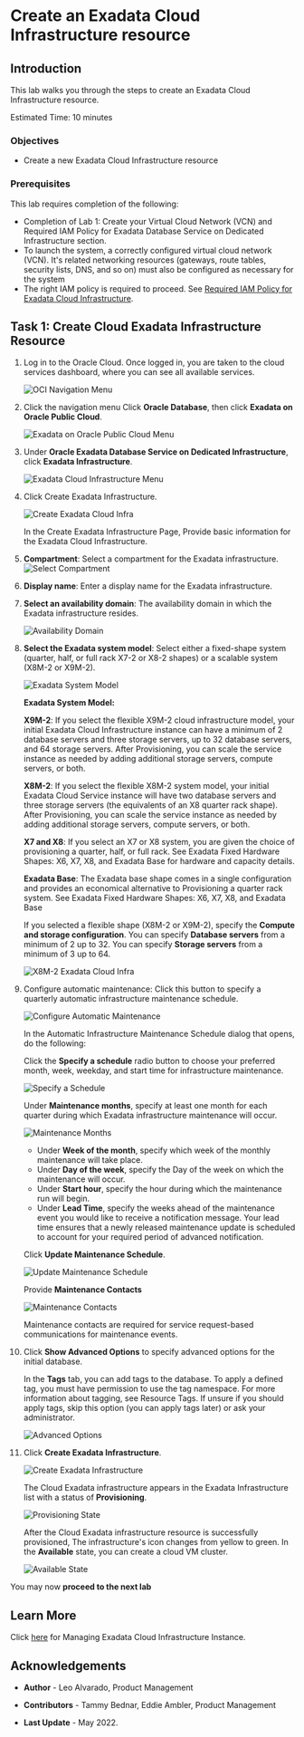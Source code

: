 


# Create an Exadata Cloud Infrastructure resource


## Introduction

This lab walks you through the steps to create an Exadata Cloud Infrastructure resource.

Estimated Time: 10 minutes



### Objectives

-   Create a new Exadata Cloud Infrastructure resource

### Prerequisites

This lab requires completion of the following:

* Completion of Lab 1: Create your Virtual Cloud Network (VCN) and Required IAM Policy for Exadata Database Service on Dedicated Infrastructure section.
* To launch the system, a correctly configured virtual cloud network (VCN). It's related networking resources (gateways, route tables, security lists, DNS, and so on) must also be configured as necessary for the system
* The right IAM policy is required to proceed. See [Required IAM Policy for Exadata Cloud Infrastructure](https://docs.oracle.com/en-us/iaas/exadatacloud/exacs/preparing-for-ecc-deployment.html#GUID-EA03F7BC-7D8E-4177-AFF4-615F71C390CD).



## Task 1: Create Cloud Exadata Infrastructure Resource

1. Log in to the Oracle Cloud. Once logged in, you are taken to the cloud services dashboard, where you can see all available services.

    ![OCI Navigation Menu](./images/oci-navigation-menu.png " ")


2. Click the navigation menu Click **Oracle Database**, then click **Exadata on Oracle Public Cloud**.

    ![Exadata on Oracle Public Cloud Menu](./images/exadb-d-menu.png " ")


3. Under **Oracle Exadata Database Service on Dedicated Infrastructure**, click **Exadata Infrastructure**.

    ![Exadata Cloud Infrastructure Menu](./images/exa-cloud-infra-menu.png " ")

4. Click Create Exadata Infrastructure.

    ![Create Exadata Cloud Infra](./images/create-exa-cloud-infra.png " ")

    In the Create Exadata Infrastructure Page, Provide basic information for the Exadata Cloud Infrastructure.

 5. **Compartment**: Select a compartment for the Exadata infrastructure.
    ![Select Compartment](./images/select-compartment.png " ")
 6. **Display name**: Enter a display name for the Exadata infrastructure.
 7. **Select an availability domain**: The availability domain in which the Exadata infrastructure resides.

    ![Availability Domain](./images/AD.png " ")

 8. **Select the Exadata system model**: Select either a fixed-shape system (quarter, half, or full rack X7-2  or X8-2 shapes) or a scalable system (X8M-2 or X9M-2).


    ![Exadata System Model](./images/exa-model.png " ")

    **Exadata System Model:**

    **X9M-2**: If you select the flexible X9M-2 cloud infrastructure model, your initial Exadata Cloud Infrastructure instance can have a minimum of 2 database servers and three storage servers, up to 32 database servers, and 64 storage servers. After Provisioning, you can scale the service instance as needed by adding additional storage servers, compute servers, or both.

    **X8M-2**: If you select the flexible X8M-2 system model, your initial Exadata Cloud Service instance will have two database servers and three storage servers (the equivalents of an X8 quarter rack shape). After Provisioning, you can scale the service instance as needed by adding additional storage servers, compute servers, or both.

    **X7 and X8**: If you select an X7 or X8 system, you are given the choice of provisioning a quarter, half, or full rack. See Exadata Fixed Hardware Shapes: X6, X7, X8, and Exadata Base for hardware and capacity details.

    **Exadata Base**: The Exadata base shape comes in a single configuration and provides an economical alternative to Provisioning a quarter rack system. See Exadata Fixed Hardware Shapes: X6, X7, X8, and Exadata Base

    If you selected a flexible shape (X8M-2 or X9M-2), specify the **Compute and storage configuration**. You can specify **Database servers** from a minimum of 2 up to 32. You can specify **Storage servers** from a minimum of 3 up to 64.

    ![X8M-2 Exadata Cloud Infra](./images/x8m-infra.png " ")


 9. Configure automatic maintenance: Click this button to specify a quarterly automatic infrastructure maintenance schedule.

    ![Configure Automatic Maintenance](./images/configure-automatic-maintenance.png " ")

    In the Automatic Infrastructure Maintenance Schedule dialog that opens, do the following:

    Click the **Specify a schedule** radio button to choose your preferred month, week, weekday, and start time for infrastructure maintenance.

    ![Specify a Schedule](./images/specify-schedule.png " ")

    Under **Maintenance months**, specify at least one month for each quarter during which Exadata infrastructure maintenance will occur.

    ![Maintenance Months](./images/maintenance-months.png " ")

    * Under **Week of the month**, specify which week of the monthly maintenance will take place.
    * Under **Day of the week**, specify the Day of the week on which the maintenance will occur.
    * Under **Start hour**, specify the hour during which the maintenance run will begin.
    * Under **Lead Time**, specify the weeks ahead of the maintenance event you would like to receive a notification message. Your lead time ensures that a newly released maintenance update is scheduled to account for your required period of advanced notification.

    Click **Update Maintenance Schedule**.

    ![Update Maintenance Schedule](./images/update-maintenance-schedule.png " ")

    Provide **Maintenance Contacts**

    ![Maintenance Contacts](./images/maintenancecontacts.png " ")

    Maintenance contacts are required for service request-based communications for maintenance events.


 10. Click **Show Advanced Options** to specify advanced options for the initial database.

     In the **Tags** tab, you can add tags to the database. To apply a defined tag, you must have permission to use the tag namespace. For more information about tagging, see Resource Tags. If unsure if you should apply tags, skip this option (you can apply tags later) or ask your administrator.

     ![Advanced Options](./images/advanced-options.png " ")

 11. Click **Create Exadata Infrastructure**.

     ![Create Exadata Infrastructure](./images/click-create-exadata-infrastructure.png " ")

     The Cloud Exadata infrastructure appears in the Exadata Infrastructure list with a status of **Provisioning**.  

     ![Provisioning State](./images/provisioning-status.png " ")

     After the Cloud Exadata infrastructure resource is successfully provisioned, The infrastructure's icon changes from yellow to green. In the **Available** state, you can create a cloud VM cluster.

     ![Available State](./images/available-status.png " ")

You may now **proceed to the next lab**




## Learn More


Click [here](https://docs.oracle.com/en-us/iaas/exadatacloud/exacs/ecs-manage-infrastructure.html) for Managing Exadata Cloud Infrastructure Instance.


## Acknowledgements

* **Author** - Leo Alvarado, Product Management

* **Contributors** - Tammy Bednar, Eddie Ambler, Product Management

* **Last Update** - May 2022.
